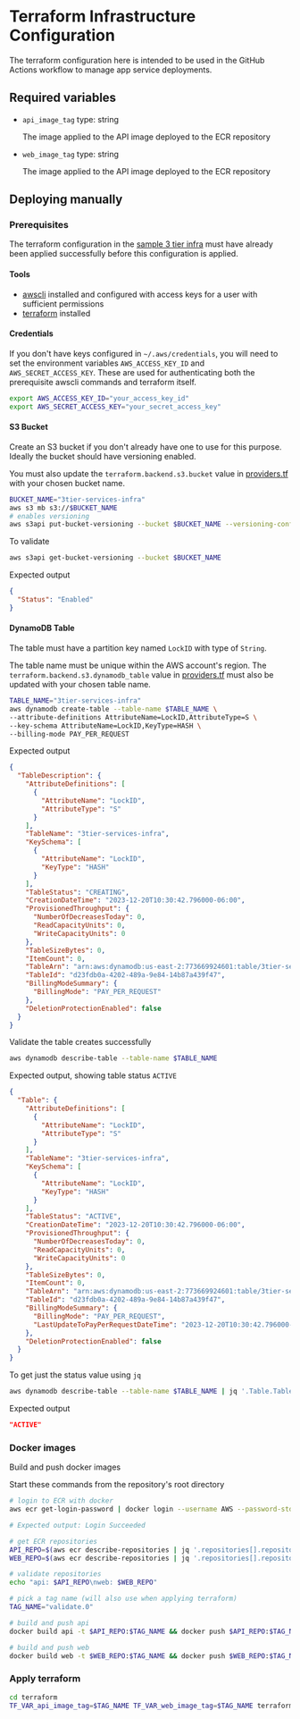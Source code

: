 # Terraform Infrastructure Configuration

The terraform configuration here is intended to be used in the GitHub Actions workflow to manage app service deployments.

## Required variables

- `api_image_tag`
  type: string

  The image applied to the API image deployed to the ECR repository

- `web_image_tag`
  type: string

  The image applied to the API image deployed to the ECR repository

## Deploying manually

### Prerequisites

The terraform configuration in the [sample 3 tier infra](https://github.com/cwinters8/sample-3tier-infra) must have already been applied successfully before this configuration is applied.

#### Tools

- [awscli](https://docs.aws.amazon.com/cli/latest/userguide/cli-chap-getting-started.html) installed and configured with access keys for a user with sufficient permissions
- [terraform](https://developer.hashicorp.com/terraform/install) installed

#### Credentials

If you don't have keys configured in `~/.aws/credentials`, you will need to set the environment variables `AWS_ACCESS_KEY_ID` and `AWS_SECRET_ACCESS_KEY`. These are used for authenticating both the prerequisite awscli commands and terraform itself.

```sh
export AWS_ACCESS_KEY_ID="your_access_key_id"
export AWS_SECRET_ACCESS_KEY="your_secret_access_key"
```

#### S3 Bucket

Create an S3 bucket if you don't already have one to use for this purpose. Ideally the bucket should have versioning enabled.

You must also update the `terraform.backend.s3.bucket` value in [providers.tf](./providers.tf) with your chosen bucket name.

```sh
BUCKET_NAME="3tier-services-infra"
aws s3 mb s3://$BUCKET_NAME
# enables versioning
aws s3api put-bucket-versioning --bucket $BUCKET_NAME --versioning-configuration Status=Enabled
```

To validate

```sh
aws s3api get-bucket-versioning --bucket $BUCKET_NAME
```

Expected output

```json
{
  "Status": "Enabled"
}
```

#### DynamoDB Table

The table must have a partition key named `LockID` with type of `String`.

The table name must be unique within the AWS account's region. The `terraform.backend.s3.dynamodb_table` value in [providers.tf](./providers.tf) must also be updated with your chosen table name.

```sh
TABLE_NAME="3tier-services-infra"
aws dynamodb create-table --table-name $TABLE_NAME \
--attribute-definitions AttributeName=LockID,AttributeType=S \
--key-schema AttributeName=LockID,KeyType=HASH \
--billing-mode PAY_PER_REQUEST
```

Expected output

```json
{
  "TableDescription": {
    "AttributeDefinitions": [
      {
        "AttributeName": "LockID",
        "AttributeType": "S"
      }
    ],
    "TableName": "3tier-services-infra",
    "KeySchema": [
      {
        "AttributeName": "LockID",
        "KeyType": "HASH"
      }
    ],
    "TableStatus": "CREATING",
    "CreationDateTime": "2023-12-20T10:30:42.796000-06:00",
    "ProvisionedThroughput": {
      "NumberOfDecreasesToday": 0,
      "ReadCapacityUnits": 0,
      "WriteCapacityUnits": 0
    },
    "TableSizeBytes": 0,
    "ItemCount": 0,
    "TableArn": "arn:aws:dynamodb:us-east-2:773669924601:table/3tier-services-infra",
    "TableId": "d23fdb0a-4202-489a-9e84-14b87a439f47",
    "BillingModeSummary": {
      "BillingMode": "PAY_PER_REQUEST"
    },
    "DeletionProtectionEnabled": false
  }
}
```

Validate the table creates successfully

```sh
aws dynamodb describe-table --table-name $TABLE_NAME
```

Expected output, showing table status `ACTIVE`

```json
{
  "Table": {
    "AttributeDefinitions": [
      {
        "AttributeName": "LockID",
        "AttributeType": "S"
      }
    ],
    "TableName": "3tier-services-infra",
    "KeySchema": [
      {
        "AttributeName": "LockID",
        "KeyType": "HASH"
      }
    ],
    "TableStatus": "ACTIVE",
    "CreationDateTime": "2023-12-20T10:30:42.796000-06:00",
    "ProvisionedThroughput": {
      "NumberOfDecreasesToday": 0,
      "ReadCapacityUnits": 0,
      "WriteCapacityUnits": 0
    },
    "TableSizeBytes": 0,
    "ItemCount": 0,
    "TableArn": "arn:aws:dynamodb:us-east-2:773669924601:table/3tier-services-infra",
    "TableId": "d23fdb0a-4202-489a-9e84-14b87a439f47",
    "BillingModeSummary": {
      "BillingMode": "PAY_PER_REQUEST",
      "LastUpdateToPayPerRequestDateTime": "2023-12-20T10:30:42.796000-06:00"
    },
    "DeletionProtectionEnabled": false
  }
}
```

To get just the status value using `jq`

```sh
aws dynamodb describe-table --table-name $TABLE_NAME | jq '.Table.TableStatus'
```

Expected output

```json
"ACTIVE"
```

### Docker images

Build and push docker images

Start these commands from the repository's root directory

```sh
# login to ECR with docker
aws ecr get-login-password | docker login --username AWS --password-stdin $(aws ecr describe-repositories | jq '.repositories[0].repositoryUri' | tr -d '"' | cut -d '/' -f1)

# Expected output: Login Succeeded

# get ECR repositories
API_REPO=$(aws ecr describe-repositories | jq '.repositories[].repositoryUri' | grep api | tr -d '"')
WEB_REPO=$(aws ecr describe-repositories | jq '.repositories[].repositoryUri' | grep web | tr -d '"')

# validate repositories
echo "api: $API_REPO\nweb: $WEB_REPO"

# pick a tag name (will also use when applying terraform)
TAG_NAME="validate.0"

# build and push api
docker build api -t $API_REPO:$TAG_NAME && docker push $API_REPO:$TAG_NAME

# build and push web
docker build web -t $WEB_REPO:$TAG_NAME && docker push $WEB_REPO:$TAG_NAME
```

### Apply terraform

```sh
cd terraform
TF_VAR_api_image_tag=$TAG_NAME TF_VAR_web_image_tag=$TAG_NAME terraform apply
```
